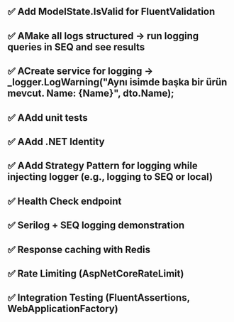 ## ✅ Add ModelState.IsValid for FluentValidation

## ✅ AMake all logs structured → run logging queries in SEQ and see results

## ✅ ACreate service for logging → \_logger.LogWarning("Aynı isimde başka bir ürün mevcut. Name: {Name}", dto.Name);

## ✅ AAdd unit tests

## ✅ AAdd .NET Identity

## ✅ AAdd Strategy Pattern for logging while injecting logger (e.g., logging to SEQ or local)

## ✅ Health Check endpoint

## ✅ Serilog + SEQ logging demonstration

## ✅ Response caching with Redis

## ✅ Rate Limiting (AspNetCoreRateLimit)

## ✅ Integration Testing (FluentAssertions, WebApplicationFactory)
